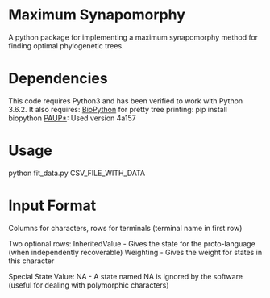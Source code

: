 # Maximum Synapomorphy
A python package for implementing a maximum synapomorphy method for finding
optimal phylogenetic trees. 

# Dependencies
This code requires Python3 and has been verified to work with Python 3.6.2.
It also requires:
	[BioPython](http://biopython.org/) for pretty tree printing: pip install biopython
	[PAUP*](http://paup.phylosolutions.com/): Used version 4a157


# Usage
python fit_data.py CSV_FILE_WITH_DATA

# Input Format
Columns for characters, rows for terminals (terminal name in first row)

Two optional rows:
InheritedValue - Gives the state for the proto-language (when independently recoverable)
Weighting - Gives the weight for states in this character

Special State Value:
NA - A state named NA is ignored by the software (useful for dealing with polymorphic characters)
